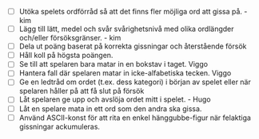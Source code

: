 - [ ] Utöka spelets ordförråd så att det finns fler möjliga ord att gissa på. - kim
- [ ] Lägg till lätt, medel och svår svårighetsnivå med olika ordlängder och/eller försöksgränser. - kim
- [ ] Dela ut poäng baserat på korrekta gissningar och återstående försök
- [ ] Håll koll på högsta poängen.
- [ ] Se till att spelaren bara matar in en bokstav i taget. Viggo
- [ ] Hantera fall där spelaren matar in icke-alfabetiska tecken. Viggo
- [ ] Ge en ledtråd om ordet (t.ex. dess kategori) i början av spelet eller när spelaren håller på att få slut på försök
- [ ] Låt spelaren ge upp och avslöja ordet mitt i spelet. - Hugo
- [ ] Låt en spelare mata in ett ord som den andra ska gissa.
- [ ] Använd ASCII-konst för att rita en enkel hänggubbe-figur när felaktiga gissningar ackumuleras.
